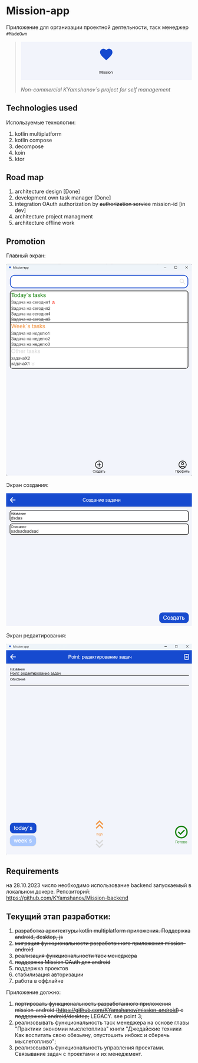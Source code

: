 # Mission-app 
Приложение для организации проектной деятельности, таск менеджер `#MadeOwn`

> ![application logo](./images/logo.png)
> 
> _Non-commercial KYamshanov`s project for self management_

## Technologies used

Используемые технологии:
1) kotlin multiplatform 
2) kotlin compose
3) decompose
4) koin
5) ktor

## Road map

1) architecture design [Done]
2) development own task manager [Done]
3) integration OAuth authorization by ~~authorization service~~ mission-id [in dev]
4) architecture project managment
5) architecture offline work

## Promotion

Главный экран:

![main screen](./images/main-screen.png)

Экран создания:

![creation screen](./images/creation.png)

Экран редактирования:

![editing screen](./images/editing.png)

## Requirements
на 28.10.2023 число необходимо использование backend запускаемый в локальном докере. Репозиторий: https://github.com/KYamshanov/Mission-backend  

## Текущий этап разработки: 
1) ~~разработка архитектуры kotlin multiplatform приложения. Поддержка android, desktop, js~~
2) ~~миграция функциональности разработанного приложения mission-android~~
3) ~~реализация функциональности таск менеджера~~
4) ~~поддержка Mission OAuth для android~~
5) поддержка проектов
6) стабилизация авторизации
7) работа в оффлайне

Приложение должно:
1) ~~портировать функциональность разработанного приложения mission-android (https://github.com/KYamshanov/mission-android) с поддержкой android/desktop;~~ LEGACY. see point 3;
2) реализовывать функциональность таск менеджера на основе главы "Практики экономии мыслетоплива" книги "Джедайские техники Как воспитать свою обезьяну, опустошить инбокс и сберечь мыслетопливо";
3) реализовывать функциональность управления проектами. Связывание задач с проектами и их менеджмент.
